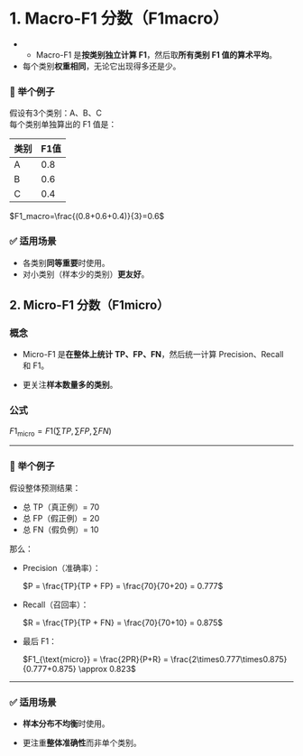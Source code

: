 # 1. **Macro-F1 分数（F1macro）**

- - Macro-F1 是**按类别独立计算 F1**，然后取**所有类别 F1 值的算术平均**。
- 每个类别**权重相同**，无论它出现得多还是少。

### 🌟 举个例子

假设有3个类别：A、B、C  
每个类别单独算出的 F1 值是：

| 类别  | F1值 |
| --- | --- |
| A   | 0.8 |
| B   | 0.6 |
| C   | 0.4 

$F1_macro​=\frac{(0.8+0.6+0.4​)}{3}=0.6$

### ✅ 适用场景

- 各类别**同等重要**时使用。
- 对小类别（样本少的类别）**更友好**。

## 2. **Micro-F1 分数（F1micro）**

### 概念

- Micro-F1 是**在整体上统计 TP、FP、FN**，然后统一计算 Precision、Recall 和 F1。
    
- 更关注**样本数量多的类别**。
    

### 公式

$F1_{\text{micro}} = F1\left(\sum TP, \sum FP, \sum FN\right)$

---

### 🌟 举个例子

假设整体预测结果：

- 总 TP（真正例）= 70
- 总 FP（假正例）= 20
- 总 FN（假负例）= 10

那么：

- Precision（准确率）：
    
    $P = \frac{TP}{TP + FP} = \frac{70}{70+20} = 0.777$
- Recall（召回率）：
    
    $R = \frac{TP}{TP + FN} = \frac{70}{70+10} = 0.875$
- 最后 F1：
    
    $F1_{\text{micro}} = \frac{2PR}{P+R} = \frac{2\times0.777\times0.875}{0.777+0.875} \approx 0.823$

---

### ✅ 适用场景

- **样本分布不均衡**时使用。
    
- 更注重**整体准确性**而非单个类别。
